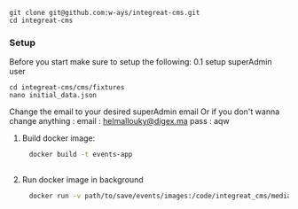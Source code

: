 ````
git clone git@github.com:w-ays/integreat-cms.git
cd integreat-cms
````

### Setup
Before you start make sure to setup the following:
  0.1 setup superAdmin user
   ``` 
   cd integreat-cms/cms/fixtures
   nano initial_data.json
   ```
Change the email  to your desired superAdmin email 
Or if you don't wanna change anything :
 email : helmallouky@digex.ma
 pass : aqw


1. Build docker image:
```bash
     docker build -t events-app
    
   ```
2. Run docker image in background
```bash
     docker run -v path/to/save/events/images:/code/integreat_cms/media --network host events
    
   ```




